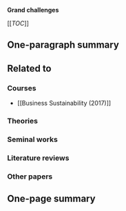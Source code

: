 **Grand challenges**

[[_TOC_]]

## One-paragraph summary

## Related to

### Courses
* [[Business Sustainability (2017)]]

### Theories

### Seminal works

### Literature reviews

### Other papers

## One-page summary